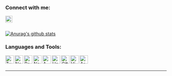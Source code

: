 ### Connect with me:

<!-- [<img align="left" alt="website" width="22px" src="https://raw.githubusercontent.com/iconic/open-iconic/master/svg/globe.svg" />][website] -->
[<img align="left" alt="ronate | LinkedIn" width="22px" src="https://cdn.worldvectorlogo.com/logos/linkedin-icon-2.svg" />][linkedin]

<br />

<!-- [Mace Games]: https://macegames.com -->
[linkedin]: https://www.linkedin.com/in/ronate/

<br />

[![Anurag's github stats](https://github-readme-stats.vercel.app/api?username=ronateds&count_private=true&show_icons=true)](https://github.com/anuraghazra/github-readme-stats)

### Languages and Tools:

[<img align="left" alt="Typescript logo" width="26px" src="https://upload.wikimedia.org/wikipedia/commons/thumb/4/4c/Typescript_logo_2020.svg/1200px-Typescript_logo_2020.svg.png" />][webdevplaylist]
[<img align="left" alt="Node logo" width="26px" src="https://img.icons8.com/color/452/nodejs.png" />][webdevplaylist]
[<img align="left" alt="React logo" width="26px" src="https://upload.wikimedia.org/wikipedia/commons/thumb/a/a7/React-icon.svg/1280px-React-icon.svg.png" />][webdevplaylist]
[<img align="left" alt="Next.js logo" width="26px" src="https://d2nir1j4sou8ez.cloudfront.net/wp-content/uploads/2021/12/nextjs-boilerplate-logo.png" />][webdevplaylist]

[<img align="left" alt="AWS Services" width="26px" src="https://cdn.iconscout.com/icon/free/png-256/aws-1869025-1583149.png" />][webdevplaylist]

[<img align="left" alt="Unity Engine" width="26px" src="https://cdn.iconscout.com/icon/free/png-256/unity-5-555544.png" />][webdevplaylist]
[<img align="left" alt="C#" width="26px" src="https://cdn.iconscout.com/icon/free/png-256/csharp-1-1175241.png" />][webdevplaylist]

[<img align="left" alt="Vim logo" width="26px" src="https://upload.wikimedia.org/wikipedia/commons/thumb/9/9f/Vimlogo.svg/1022px-Vimlogo.svg.png" />][webdevplaylist]
[<img align="left" alt="Arch Linux logo" width="26px" src="https://toppng.com/uploads/preview/arch-linux-logo-arch-linux-11562915682mxfu99tp6t.png" />][webdevplaylist]

<br />
<br />

---

[webdevplaylist]: https://github.com/ronateds
